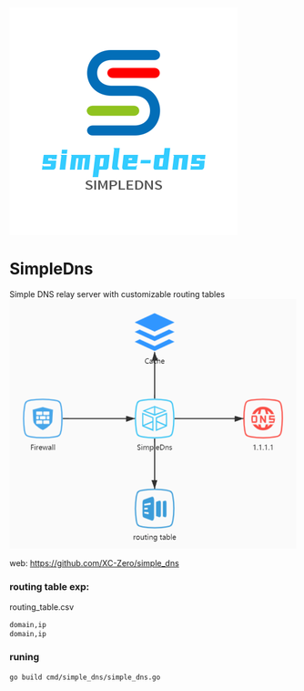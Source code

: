 ![](./README/logo.png)

# SimpleDns

Simple DNS relay server with customizable routing tables
![](./README/SimpleDns.jpg)

web: https://github.com/XC-Zero/simple_dns

### routing table exp:
routing_table.csv
``` 
domain,ip
domain,ip
```

### runing
`go build cmd/simple_dns/simple_dns.go`

